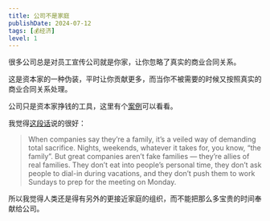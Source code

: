 ```yaml
---
title: 公司不是家庭
publishDate: 2024-07-12
tags: [💰经济]
level: 1
---
```


很多公司总是对员工宣传公司就是你家，让你忽略了真实的商业合同关系。

这是资本家的一种伪装，平时让你贡献更多，而当你不被需要的时候又按照真实的商业合同关系处理。

公司只是资本家挣钱的工具，这里有个[案例]可以看看。

我觉得[这段话]说的很好：

> When companies say they’re a family, it’s a veiled way of demanding total sacrifice. Nights, weekends, whatever it takes for, you know, “the family”. But great companies aren’t fake families — they’re allies of real families. They don’t eat into people’s personal time, they don’t ask people to dial-in during vacations, and they don’t push them to work Sundays to prep for the meeting on Monday.

所以我觉得人类还是得有另外的更接近家庭的组织，而不能把那么多宝贵的时间奉献给公司。

[案例]: https://www.zhihu.com/question/659905225/answer/3555545527
[这段话]: https://37signals.com/35
